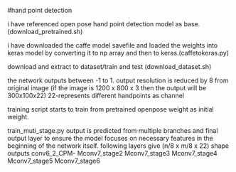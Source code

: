 #hand point detection


i have referenced open pose hand point detection model as base.(download_pretrained.sh)

i have downloaded the caffe model savefile and loaded the weights into keras model by converting it to np array and then to keras.(caffetokeras.py)

download and extract to dataset/train and test (download_dataset.sh)

the network outputs between -1 to 1.
output resolution is reduced by 8 from original image (if the image is 1200 x 800 x 3 then the output will be 300x100x22)
22-represents different handpoints as channel

training script starts to train from pretrained openpose weight as initial weight.



train_muti_stage.py output is predicted from multiple branches and final output layer to ensure the model focuses on necessary features in the beginning of the network itself.
following layers give (n/8 x m/8 x 22) shape outputs
conv6_2_CPM-
Mconv7_stage2
Mconv7_stage3
Mconv7_stage4
Mconv7_stage5
Mconv7_stage6




